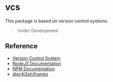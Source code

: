 # vcs

This package is based on version control systems.

> Under Development

## Reference

- [Version Control System](https://pr4j3sh.vercel.app/blog/20-vcs)
- [NodeJS Documentation](https://nodejs.org/en/learn/getting-started/introduction-to-nodejs)
- [NPM Documentation](https://docs.npmjs.com/)
- [@pr4j3sh/frames](https://pr4j3sh.github.io/frames/)
